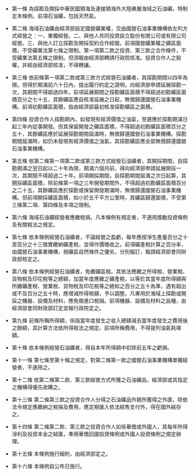 * 第一條 為探勘及開採中華民國領海及連接領海外大陸礁層海域之石油礦，特制定本條例。前項石油礦，包括天然氣。

* 第二條 海域石油礦由經濟部設定國營礦業權，交由國營石油事業機構依左列方式經營之：一、單獨經營。二、與他人共同投資設立股份有限公司或有限公司經營。三、與他人訂立探勘及開採契約合作經營。前項國營礦業權之礦區面積，不受礦業法第七條之限制。第一項第二款之投資、第三款之合作條件，不受礦業法第五條之限制。但須報由經濟部轉請行政院核准。投資合作人之股權，非經由經濟部核准，不得轉讓。

* 第三條 依前條第一項第二款或第三款方式經營石油礦者，其探勘期間以四年為限。但得於期滿前六十日內，提出履行約定之證明，向經濟部申請延展探勘一次，其期間不得超過四年。前項延展期間之探勘礦區面積不得超過初勘礦區面積百分之七十五，其餘礦區應自核准延展之日起，無償歸還國營石油事業機構。前項初勘礦區面積，指由經濟部最初核准探勘礦區之面積。

* 第四條 投資合作人探勘期內，如發現有經濟價值之油氣，至遲應於探勘期滿日起三年內從事開發。但其保留開發之礦區面積，不得超過初勘礦區面積百分之五十，其餘礦區應於延展探勘期間屆滿時，無償歸還國營石油事業機構。探勘期間屆滿時，如仍未發現有經濟價值之油氣，其探勘礦區應全部無償歸還國營石油事業機構。

* 第五條 依第二條第一項第二款或第三款方式經營石油礦者，其開採期間，自探勘期滿之翌日起以二十年為限，期滿六個月前，得向經濟部申請延展開採一次，其期間不得超過二十年。前項開採期間，自探勘期間屆滿之次日起算，其開採礦區面積，除前條第一項之三年開發期間外，不得超過初勘礦區面積百分之二十五，其餘礦區應於探勘或保留開發期滿時，無償歸還國營石油事業機構。但前項開採礦區面積，如小於五千平方公里時，其礦區歸還面積，不受第三條第二項、第四條及本項之限制。

* 第六條 海域石油礦經營者應繳稅捐，凡本條例有規定者，不適用獎勵投資條例及有關稅法之規定。

* 第七條 依本條例經營石油礦者，不論經營之盈虧，每年應按淨生產量百分之十至百分之十三徵實繳納礦產稅，並得作價徵收之。前項礦產稅計算之百分率，由國營石油事業機構，視礦區自然條件之優劣，分別擬訂，報請經濟部會同財政部核定之。

* 第八條 依本條例經營石油礦者，免繳礦區稅。其依法應繳之所得稅、營業稅、貨物稅及印花稅等之總額，加當年度應繳之礦產稅，以等於其當年度所得額與所繳礦產稅、營業稅、貨物稅及印花稅等之總和之百分之五十為準，遇有超出或不及百分之五十時，應增減所得稅額，予以調整。凡專用於海域上探勘或開採之機器、設備及材料，應免徵進口稅捐。前項機器、設備及材料之品種，由經濟部會同財政部訂定並報行政院定之。

* 第九條 前條所稱所得額，係指當年度發生之收入總額減去當年度發生之費用後之餘額，其計算方法依所得稅法之規定。前項所稱費用，不得提列油氣耗竭額。

* 第十條 依本條例經營石油礦者，得自本年所得額中扣除前五年之虧損。

* 第十一條 第七條至第十條之規定，對第二條第一款之國營石油事業機構單獨經營者，不適用之。

* 第十二條 依第二條第二款、第三款經營方式所獲之石油礦品，經濟部或其指定之機構得優先收購之。

* 第十三條 第二條第三款之投資合作人分得之石油礦品外銷所獲得之外匯，除依法令規定應繳納之稅捐及費用，應定期匯入依法結售支付外，得在國外結存之。

* 第十四條 第二條第二款、第三款之投資合作人如係華僑或外國人，其每年所得淨利及投資本金之結匯，準用華僑回國投資條例或外國人投資條例之規定辦理。

* 第十五條 本條例施行細則，由經濟部定之。

* 第十六條 本條例自公布日施行。

